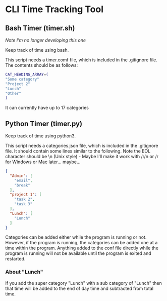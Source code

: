 # CLI Time Tracking Tool

## Bash Timer (timer.sh)
_Note I'm no longer developing this one_

Keep track of time using bash.

This script needs a timer.comf file, which is included in the .gitignore file.
The contents should be as follows:

```bash
CAT_HEADING_ARRAY=(
"Some category"
"Project 2"
"Lunch"
"Other"
)
```

It can currently have up to 17 categories


## Python Timer (timer.py)
Keep track of time using python3.

This script needs a categories.json file, which is included in the .gitignore file.
It should contain some lines similar to the following. Note the EOL character
should be \n (Unix style) - Maybe I'll make it work with /r/n or /r for Windows
or Mac later... maybe...

```json
{
  "Admin": [
    "email",
    "break"
  ],
  "project 1": [
    "task 2",
    "task 3"
  ],
  "Lunch": [
    "Lunch"
  ]
}
```

Categories can be added either while the program is running or not. However, if
the program is running, the categories can be added one at a time within the
program. Anything added to the conf file directly while the program is running
will not be available until the program is exited and restarted.

### About "Lunch"
If you add the super category "Lunch" with a sub category of "Lunch" then that
time will be added to the end of day time and subtracted from total time.
